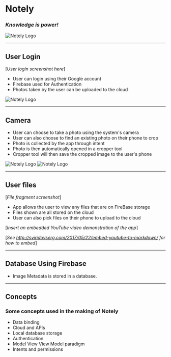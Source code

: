 # Notely
 ### ***Knowledge is power!***

![Notely Logo](./app/src/main/res/drawable/notely_logo.png?raw=true "Logo")

---

## User Login

[*User login screenshot here*]

 - User can login using their Google account
 - Firebase used for Authentication
 - Photos taken by the user can be uploaded to the cloud

![Notely Logo](./Presentation/sign_in.png?raw=true "Cropper")

---

## Camera

- User can choose to take a photo using the system's camera
- User can also choose to find an existing photo on their phone to crop
- Photo is collected by the app through intent
- Photo is then automatically opened in a cropper tool
- Cropper tool will then save the cropped image to the user's phone

![Notely Logo](./Presentation/cropper.png?raw=true "Before")
![Notely Logo](./Presentation/cropped.png?raw=true "After")

---

## User files

[*File fragment screenshot*]

- App allows the user to view any files that are on FireBase storage
- Files shown are all stored on the cloud
- User can also pick files on their phone to upload to the cloud


[*Insert an embedded YouTube video demonstration of the app*]

[*See http://sviridovserg.com/2017/05/22/embed-youtube-to-markdown/ for how to embed*]

---
## Database Using Firebase

- Image Metadata is stored in a database. 

---

## Concepts

### Some concepts used in the making of Notely

- Data binding
- Cloud and APIs
- Local database storage
- Authentication
- Model View View Model paradigm
- Intents and permissions
